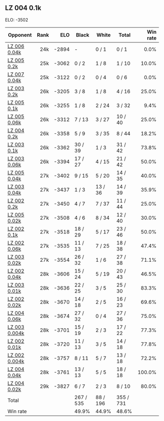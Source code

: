 ## LZ 004 0.1k ##

ELO: -3502

Opponent | Rank | ELO | Black | White | Total | Win rate
---------|-----:|----:|-------|-------|-------|-------:
[LZ 006 0.04k](LZ%20006%200.04k.md) | 24k | -2894 | - | 0 / 1 | 0 / 1 | 0.0%
[LZ 005 0.2k](LZ%20005%200.2k.md) | 25k | -3062 | 0 / 2 | 1 / 8 | 1 / 10 | 10.0%
[LZ 007 0.04k](LZ%20007%200.04k.md) | 25k | -3122 | 0 / 2 | 0 / 4 | 0 / 6 | 0.0%
[LZ 003 0.2k](LZ%20003%200.2k.md) | 26k | -3205 | 3 / 8 | 1 / 8 | 4 / 16 | 25.0%
[LZ 005 0.1k](LZ%20005%200.1k.md) | 26k | -3255 | 1 / 8 | 2 / 24 | 3 / 32 | 9.4%
[LZ 005 0.06k](LZ%20005%200.06k.md) | 26k | -3312 | 7 / 13 | 3 / 27 | 10 / 40 | 25.0%
[LZ 004 0.2k](LZ%20004%200.2k.md) | 26k | -3358 | 5 / 9 | 3 / 35 | 8 / 44 | 18.2%
[LZ 003 0.1k](LZ%20003%200.1k.md) | 26k | -3362 | 30 / 39 | 1 / 3 | 31 / 42 | 73.8%
[LZ 003 0.06k](LZ%20003%200.06k.md) | 26k | -3394 | 17 / 27 | 4 / 15 | 21 / 42 | 50.0%
[LZ 005 0.04k](LZ%20005%200.04k.md) | 27k | -3402 | 9 / 15 | 5 / 20 | 14 / 35 | 40.0%
[LZ 003 0.04k](LZ%20003%200.04k.md) | 27k | -3437 | 1 / 3 | 13 / 36 | 14 / 39 | 35.9%
[LZ 002 0.2k](LZ%20002%200.2k.md) | 27k | -3450 | 4 / 7 | 7 / 37 | 11 / 44 | 25.0%
[LZ 005 0.02k](LZ%20005%200.02k.md) | 27k | -3508 | 4 / 6 | 8 / 34 | 12 / 40 | 30.0%
[LZ 002 0.1k](LZ%20002%200.1k.md) | 27k | -3518 | 18 / 29 | 5 / 17 | 23 / 46 | 50.0%
[LZ 002 0.06k](LZ%20002%200.06k.md) | 27k | -3535 | 11 / 13 | 7 / 25 | 18 / 38 | 47.4%
[LZ 003 0.02k](LZ%20003%200.02k.md) | 27k | -3554 | 26 / 32 | 1 / 6 | 27 / 38 | 71.1%
[LZ 002 0.04k](LZ%20002%200.04k.md) | 28k | -3606 | 15 / 24 | 5 / 19 | 20 / 43 | 46.5%
[LZ 003 0.01k](LZ%20003%200.01k.md) | 28k | -3636 | 22 / 25 | 3 / 5 | 25 / 30 | 83.3%
[LZ 002 0.02k](LZ%20002%200.02k.md) | 28k | -3670 | 14 / 18 | 2 / 5 | 16 / 23 | 69.6%
[LZ 004 0.06k](LZ%20004%200.06k.md) | 28k | -3674 | 27 / 32 | 0 / 4 | 27 / 36 | 75.0%
[LZ 003 0.004k](LZ%20003%200.004k.md) | 28k | -3701 | 15 / 19 | 2 / 3 | 17 / 22 | 77.3%
[LZ 002 0.01k](LZ%20002%200.01k.md) | 28k | -3720 | 11 / 13 | 3 / 5 | 14 / 18 | 77.8%
[LZ 002 0.004k](LZ%20002%200.004k.md) | 28k | -3757 | 8 / 11 | 5 / 7 | 13 / 18 | 72.2%
[LZ 004 0.04k](LZ%20004%200.04k.md) | 28k | -3761 | 13 / 13 | 5 / 5 | 18 / 18 | 100.0%
[LZ 004 0.02k](LZ%20004%200.02k.md) | 29k | -3827 | 6 / 7 | 2 / 3 | 8 / 10 | 80.0%
Total | | | 267 / 535 | 88 / 196 | 355 / 731 | 
Win rate| | | 49.9% | 44.9% | 48.6% | 
